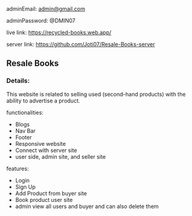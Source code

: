 adminEmail: admin@gmail.com

adminPassword: @DMIN07

live link: https://recycled-books.web.app/

server link: https://github.com/Joti07/Resale-Books-server

## Resale Books
### Details:
This website is related to selling used (second-hand products) with the ability to advertise a product.


functionalities:
- Blogs
- Nav Bar
- Footer
- Responsive website
- Connect with server site
- user side, admin site, and seller site

features:
- Login
- Sign Up
- Add Product from buyer site
- Book product user site  
- admin view all users and buyer and can also delete them
